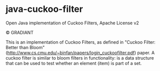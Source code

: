 java-cuckoo-filter
==================

Open Java implementation of Cuckoo Filters, Apache License v2

&copy; GRADIANT

This is an implementation of Cuckoo Filters, as defined in "Cuckoo Filter: Better than Bloom" (http://www.cs.cmu.edu/~binfan/papers/login_cuckoofilter.pdf) paper. A cuckoo filter is similar to bloom filters in functionality: is a data structure that can be used to test whether an element (item) is part of a set.
